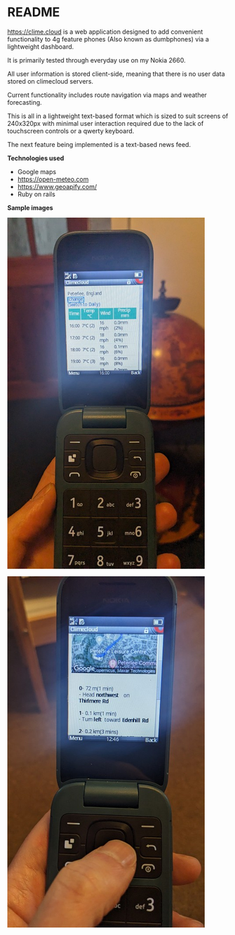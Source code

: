 # README

<https://clime.cloud> is a web application designed to add convenient functionality to 4g feature phones (Also known as dumbphones) via a lightweight dashboard.

It is primarily tested through everyday use on my Nokia 2660.

All user information is stored client-side, meaning that there is no user data stored on climecloud servers.

Current functionality includes route navigation via maps and weather forecasting.

This is all in a lightweight text-based format which is  sized to suit screens of 240x320px with minimal user interaction required due to the lack of touchscreen controls or a qwerty keyboard.

The next feature being implemented is a text-based news feed.

**Technologies used**

- Google maps
- <https://open-meteo.com>
- <https://www.geoapify.com/>
- Ruby on rails

**Sample images**

![Weather forecast screen](images/3tn.jpeg)

![Directions screen](images/7tn.jpeg)
